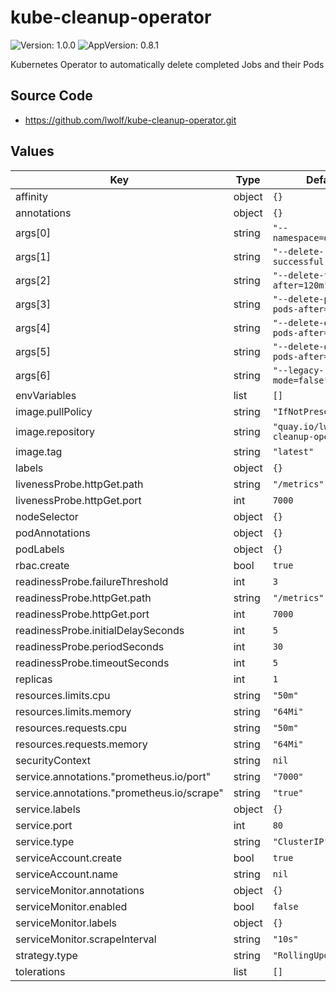 # kube-cleanup-operator

![Version: 1.0.0](https://img.shields.io/badge/Version-1.0.0-informational?style=flat-square) ![AppVersion: 0.8.1](https://img.shields.io/badge/AppVersion-0.8.1-informational?style=flat-square)

Kubernetes Operator to automatically delete completed Jobs and their Pods

## Source Code

* <https://github.com/lwolf/kube-cleanup-operator.git>

## Values

| Key | Type | Default | Description |
|-----|------|---------|-------------|
| affinity | object | `{}` |  |
| annotations | object | `{}` |  |
| args[0] | string | `"--namespace=default"` |  |
| args[1] | string | `"--delete-successful-after=5m"` |  |
| args[2] | string | `"--delete-failed-after=120m"` |  |
| args[3] | string | `"--delete-pending-pods-after=60m"` |  |
| args[4] | string | `"--delete-evicted-pods-after=60m"` |  |
| args[5] | string | `"--delete-orphaned-pods-after=60m"` |  |
| args[6] | string | `"--legacy-mode=false"` |  |
| envVariables | list | `[]` |  |
| image.pullPolicy | string | `"IfNotPresent"` |  |
| image.repository | string | `"quay.io/lwolf/kube-cleanup-operator"` |  |
| image.tag | string | `"latest"` |  |
| labels | object | `{}` |  |
| livenessProbe.httpGet.path | string | `"/metrics"` |  |
| livenessProbe.httpGet.port | int | `7000` |  |
| nodeSelector | object | `{}` |  |
| podAnnotations | object | `{}` |  |
| podLabels | object | `{}` |  |
| rbac.create | bool | `true` |  |
| readinessProbe.failureThreshold | int | `3` |  |
| readinessProbe.httpGet.path | string | `"/metrics"` |  |
| readinessProbe.httpGet.port | int | `7000` |  |
| readinessProbe.initialDelaySeconds | int | `5` |  |
| readinessProbe.periodSeconds | int | `30` |  |
| readinessProbe.timeoutSeconds | int | `5` |  |
| replicas | int | `1` |  |
| resources.limits.cpu | string | `"50m"` |  |
| resources.limits.memory | string | `"64Mi"` |  |
| resources.requests.cpu | string | `"50m"` |  |
| resources.requests.memory | string | `"64Mi"` |  |
| securityContext | string | `nil` |  |
| service.annotations."prometheus.io/port" | string | `"7000"` |  |
| service.annotations."prometheus.io/scrape" | string | `"true"` |  |
| service.labels | object | `{}` |  |
| service.port | int | `80` |  |
| service.type | string | `"ClusterIP"` |  |
| serviceAccount.create | bool | `true` |  |
| serviceAccount.name | string | `nil` |  |
| serviceMonitor.annotations | object | `{}` |  |
| serviceMonitor.enabled | bool | `false` |  |
| serviceMonitor.labels | object | `{}` |  |
| serviceMonitor.scrapeInterval | string | `"10s"` |  |
| strategy.type | string | `"RollingUpdate"` |  |
| tolerations | list | `[]` |  |